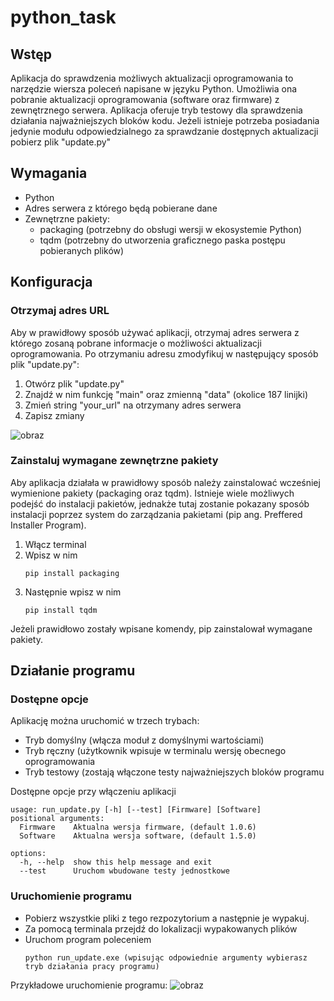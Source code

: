 # python_task

## Wstęp
Aplikacja do sprawdzenia możliwych aktualizacji oprogramowania to narzędzie wiersza poleceń napisane w języku Python. Umożliwia ona pobranie aktualizacji oprogramowania (software oraz firmware) z zewnętrznego serwera. Aplikacja oferuje tryb testowy dla sprawdzenia działania najważniejszych bloków kodu. Jeżeli istnieje potrzeba posiadania jedynie modułu odpowiedzialnego za sprawdzanie dostępnych aktualizacji pobierz plik "update.py"

## Wymagania
- Python
- Adres serwera z którego będą pobierane dane
- Zewnętrzne pakiety:
  - packaging (potrzebny do obsługi wersji w ekosystemie Python)
  - tqdm (potrzebny do utworzenia graficznego paska postępu pobieranych plików)

## Konfiguracja

### Otrzymaj adres URL
Aby w prawidłowy sposób używać aplikacji, otrzymaj adres serwera z którego zosaną pobrane informacje o możliwości aktualizacji oprogramowania. 
Po otrzymaniu adresu zmodyfikuj w następujący sposób plik "update.py":
1. Otwórz plik "update.py"
2. Znajdź w nim funkcję "main" oraz zmienną "data" (okolice 187 linijki)
3. Zmień string "your_url" na otrzymany adres serwera
4. Zapisz zmiany

![obraz](https://github.com/RibbeGlob/python_task/assets/108761666/60f27c0a-bfd6-4648-acd0-96393867c5ff)

### Zainstaluj wymagane zewnętrzne pakiety
Aby aplikacja działała w prawidłowy sposób należy zainstalować wcześniej wymienione pakiety (packaging oraz tqdm). Istnieje wiele możliwych podejść do instalacji pakietów, jednakże tutaj zostanie pokazany sposób instalacji poprzez system do zarządzania pakietami (pip ang. Preffered Installer Program).

1. Włącz terminal
2. Wpisz w nim
   ```
   pip install packaging
3. Następnie wpisz w nim
   ```
   pip install tqdm
Jeżeli prawidłowo zostały wpisane komendy, pip zainstalował wymagane pakiety.

## Działanie programu

### Dostępne opcje
Aplikację można uruchomić w trzech trybach:
- Tryb domyślny (włącza moduł z domyślnymi wartościami)
- Tryb ręczny (użytkownik wpisuje w terminalu wersję obecnego oprogramowania
- Tryb testowy (zostają włączone testy najważniejszych bloków programu

Dostępne opcje przy włączeniu aplikacji
```
usage: run_update.py [-h] [--test] [Firmware] [Software]
positional arguments:
  Firmware    Aktualna wersja firmware, (default 1.0.6)
  Software    Aktualna wersja software, (default 1.5.0)

options:
  -h, --help  show this help message and exit
  --test      Uruchom wbudowane testy jednostkowe
```

### Uruchomienie programu
- Pobierz wszystkie pliki z tego rezpozytorium a następnie je wypakuj.
- Za pomocą terminala przejdź do lokalizacji wypakowanych plików
- Uruchom program poleceniem
  ```
  python run_update.exe (wpisując odpowiednie argumenty wybierasz tryb działania pracy programu)

Przykładowe uruchomienie programu:
![obraz](https://github.com/RibbeGlob/python_task/assets/108761666/35706301-699c-4a47-9407-4f9900972ca1)


